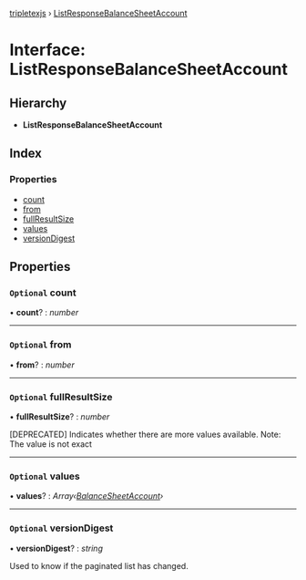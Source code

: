 [tripletexjs](../README.md) › [ListResponseBalanceSheetAccount](listresponsebalancesheetaccount.md)

# Interface: ListResponseBalanceSheetAccount

## Hierarchy

* **ListResponseBalanceSheetAccount**

## Index

### Properties

* [count](listresponsebalancesheetaccount.md#optional-count)
* [from](listresponsebalancesheetaccount.md#optional-from)
* [fullResultSize](listresponsebalancesheetaccount.md#optional-fullresultsize)
* [values](listresponsebalancesheetaccount.md#optional-values)
* [versionDigest](listresponsebalancesheetaccount.md#optional-versiondigest)

## Properties

### `Optional` count

• **count**? : *number*

___

### `Optional` from

• **from**? : *number*

___

### `Optional` fullResultSize

• **fullResultSize**? : *number*

[DEPRECATED] Indicates whether there are more values available. Note: The value is not exact

___

### `Optional` values

• **values**? : *Array‹[BalanceSheetAccount](balancesheetaccount.md)›*

___

### `Optional` versionDigest

• **versionDigest**? : *string*

Used to know if the paginated list has changed.
